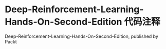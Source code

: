 # Deep-Reinforcement-Learning-Hands-On-Second-Edition 代码注释
Deep-Reinforcement-Learning-Hands-On-Second-Edition, published by Packt
